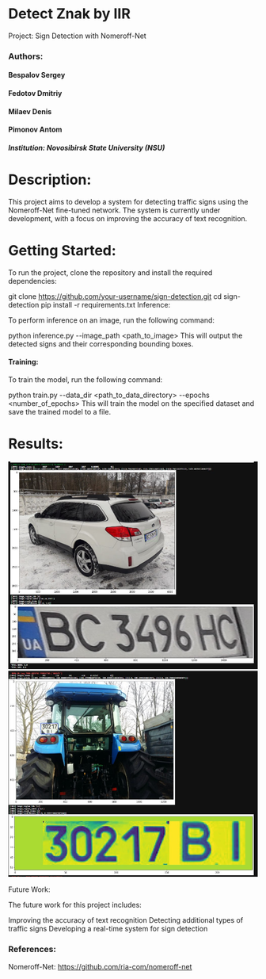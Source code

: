 # Detect Znak by IIR

Project: Sign Detection with Nomeroff-Net

### Authors:

#### Bespalov Sergey

#### Fedotov Dmitriy

#### Milaev Denis

#### Pimonov Antom

##### Institution: Novosibirsk State University (NSU)

# Description:

This project aims to develop a system for detecting traffic signs using the Nomeroff-Net fine-tuned network. The system is currently under development, with a focus on improving the accuracy of text recognition.

# Getting Started:

To run the project, clone the repository and install the required dependencies:

git clone https://github.com/your-username/sign-detection.git
cd sign-detection
pip install -r requirements.txt
Inference:

To perform inference on an image, run the following command:

python inference.py --image_path <path_to_image>
This will output the detected signs and their corresponding bounding boxes.

#### Training:

To train the model, run the following command:

python train.py --data_dir <path_to_data_directory> --epochs <number_of_epochs>
This will train the model on the specified dataset and save the trained model to a file.

# Results:

![](public/6fc09578-c395-4339-b808-955c5983f3e7.jpg)
![](public/b53582f8-af8f-420b-a781-049a50dabc78.jpg)

Future Work:

The future work for this project includes:

Improving the accuracy of text recognition
Detecting additional types of traffic signs
Developing a real-time system for sign detection

### References:

Nomeroff-Net: https://github.com/ria-com/nomeroff-net